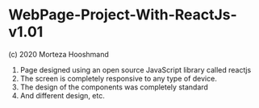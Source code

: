 # WebPage-Project-With-ReactJs-v1.01
(c) 2020 Morteza Hooshmand

1. Page designed using an open source JavaScript library called reactjs
2. The screen is completely responsive to any type of device.
3. The design of the components was completely standard
4. And different design, etc.

